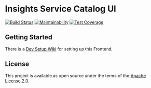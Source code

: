 # Insights Service Catalog UI

[![Build Status](https://travis-ci.org/ManageIQ/service_portal-ui.svg)](https://travis-ci.org/ManageIQ/service_portal-ui)
[![Maintainability](https://api.codeclimate.com/v1/badges/ab94ae3edb309ff535ef/maintainability)](https://codeclimate.com/github/ManageIQ/service_portal-ui/maintainability)
[![Test Coverage](https://api.codeclimate.com/v1/badges/ab94ae3edb309ff535ef/test_coverage)](https://codeclimate.com/github/ManageIQ/service_portal-ui/test_coverage)

## Getting Started
There is a [Dev Setup Wiki](https://gitlab.cloudforms.lab.eng.rdu2.redhat.com/insights/insights-ui-service_catalog/wikis/Dev-Setup) for setting up this Frontend.

## License

This project is available as open source under the terms of the [Apache License 2.0](http://www.apache.org/licenses/LICENSE-2.0).
